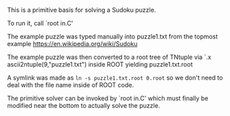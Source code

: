 This is a primitive basis for solving a Sudoku puzzle.

To run it, call `root in.C'

The example puzzle was typed manually into puzzle1.txt from the topmost example https://en.wikipedia.org/wiki/Sudoku

The example puzzle was then converted to a root tree of TNtuple via `.x ascii2ntuple(9,"puzzle1.txt") inside ROOT yielding puzzle1.txt.root

A symlink was made as `ln -s puzzle1.txt.root 0.root` so we don't need to deal with the file name inside of ROOT code.

The primitive solver can be invoked by `root in.C' which must finally be modified near the bottom to actually solve the puzzle.
